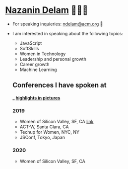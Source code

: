 # [Nazanin Delam](https://www.linkedin.com/in/nazanindelam/) 👩🏻‍💻

- For speaking inquieries: ndelam@acm.org 🌱
- I am interested in speaking about the following topics:
  - JavaScript 
  - SoftSkills
  - Women in Technology
  - Leadership and personal growth
  - Career growth
  - Machine Learning
  
  ## Conferences I have spoken at 
  #### _ [highlights in pictures](https://www.instagram.com/stories/highlights/18071228101080789/)
  
  ### 2019
  - Women of Silicon Valley, SF, CA [link](https://twitter.com/WinTechSeries/status/1124013435912630272)
  - ACT-W, Santa Clara, CA
  - Techup for Women, NYC, NY
  - JSConf, Tokyo, Japan 
  
  
  ### 2020
  - Women of Silicon Valley, SF, CA
  
